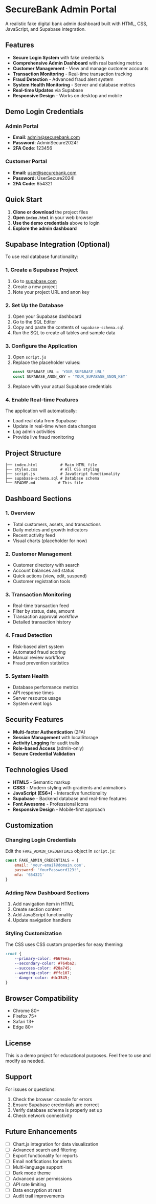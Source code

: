 # SecureBank Admin Portal

A realistic fake digital bank admin dashboard built with HTML, CSS, JavaScript, and Supabase integration.

## Features

- **Secure Login System** with fake credentials
- **Comprehensive Admin Dashboard** with real banking metrics
- **Customer Management** - View and manage customer accounts
- **Transaction Monitoring** - Real-time transaction tracking
- **Fraud Detection** - Advanced fraud alert system
- **System Health Monitoring** - Server and database metrics
- **Real-time Updates** via Supabase
- **Responsive Design** - Works on desktop and mobile

## Demo Login Credentials

### Admin Portal
- **Email**: admin@securebank.com
- **Password**: AdminSecure2024!
- **2FA Code**: 123456

### Customer Portal
- **Email:** user@securebank.com  
- **Password:** UserSecure2024!  
- **2FA Code:** 654321 

## Quick Start

1. **Clone or download** the project files
2. **Open `index.html`** in your web browser
3. **Use the demo credentials** above to login
4. **Explore the admin dashboard**

## Supabase Integration (Optional)

To use real database functionality:

### 1. Create a Supabase Project

1. Go to [supabase.com](https://supabase.com)
2. Create a new project
3. Note your project URL and anon key

### 2. Set Up the Database

1. Open your Supabase dashboard
2. Go to the SQL Editor
3. Copy and paste the contents of `supabase-schema.sql`
4. Run the SQL to create all tables and sample data

### 3. Configure the Application

1. Open `script.js`
2. Replace the placeholder values:
   ```javascript
   const SUPABASE_URL = 'YOUR_SUPABASE_URL'
   const SUPABASE_ANON_KEY = 'YOUR_SUPABASE_ANON_KEY'
   ```
3. Replace with your actual Supabase credentials

### 4. Enable Real-time Features

The application will automatically:
- Load real data from Supabase
- Update in real-time when data changes
- Log admin activities
- Provide live fraud monitoring

## Project Structure

```
├── index.html          # Main HTML file
├── styles.css          # All CSS styling
├── script.js           # JavaScript functionality
├── supabase-schema.sql # Database schema
└── README.md          # This file
```

## Dashboard Sections

### 1. Overview
- Total customers, assets, and transactions
- Daily metrics and growth indicators
- Recent activity feed
- Visual charts (placeholder for now)

### 2. Customer Management
- Customer directory with search
- Account balances and status
- Quick actions (view, edit, suspend)
- Customer registration tools

### 3. Transaction Monitoring
- Real-time transaction feed
- Filter by status, date, amount
- Transaction approval workflow
- Detailed transaction history

### 4. Fraud Detection
- Risk-based alert system
- Automated fraud scoring
- Manual review workflow
- Fraud prevention statistics

### 5. System Health
- Database performance metrics
- API response times
- Server resource usage
- System event logs

## Security Features

- **Multi-factor Authentication** (2FA)
- **Session Management** with localStorage
- **Activity Logging** for audit trails
- **Role-based Access** (admin-only)
- **Secure Credential Validation**

## Technologies Used

- **HTML5** - Semantic markup
- **CSS3** - Modern styling with gradients and animations
- **JavaScript (ES6+)** - Interactive functionality
- **Supabase** - Backend database and real-time features
- **Font Awesome** - Professional icons
- **Responsive Design** - Mobile-first approach

## Customization

### Changing Login Credentials

Edit the `FAKE_ADMIN_CREDENTIALS` object in `script.js`:

```javascript
const FAKE_ADMIN_CREDENTIALS = {
    email: 'your-email@domain.com',
    password: 'YourPassword123!',
    mfa: '654321'
}
```

### Adding New Dashboard Sections

1. Add navigation item in HTML
2. Create section content
3. Add JavaScript functionality
4. Update navigation handlers

### Styling Customization

The CSS uses CSS custom properties for easy theming:

```css
:root {
    --primary-color: #667eea;
    --secondary-color: #764ba2;
    --success-color: #28a745;
    --warning-color: #ffc107;
    --danger-color: #dc3545;
}
```

## Browser Compatibility

- Chrome 80+
- Firefox 75+
- Safari 13+
- Edge 80+

## License

This is a demo project for educational purposes. Feel free to use and modify as needed.

## Support

For issues or questions:
1. Check the browser console for errors
2. Ensure Supabase credentials are correct
3. Verify database schema is properly set up
4. Check network connectivity

## Future Enhancements

- [ ] Chart.js integration for data visualization
- [ ] Advanced search and filtering
- [ ] Export functionality for reports
- [ ] Email notifications for alerts
- [ ] Multi-language support
- [ ] Dark mode theme
- [ ] Advanced user permissions
- [ ] API rate limiting
- [ ] Data encryption at rest
- [ ] Audit trail improvements
